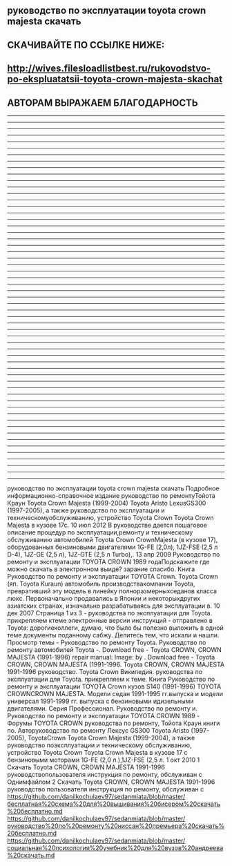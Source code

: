 руководство по эксплуатации toyota crown majesta скачать
--------------------------------------------------
СКАЧИВАЙТЕ ПО ССЫЛКЕ НИЖЕ:
--------------------------------------------------
http://wives.filesloadlistbest.ru/rukovodstvo-po-ekspluatatsii-toyota-crown-majesta-skachat
--------------------------------------------------
АВТОРАМ ВЫРАЖАЕМ БЛАГОДАРНОСТЬ
--------------------------------------------------
--------------------------------------------------
--------------------------------------------------
--------------------------------------------------
--------------------------------------------------
--------------------------------------------------
--------------------------------------------------
--------------------------------------------------
--------------------------------------------------
--------------------------------------------------
--------------------------------------------------
--------------------------------------------------
--------------------------------------------------
--------------------------------------------------
--------------------------------------------------
--------------------------------------------------
--------------------------------------------------
--------------------------------------------------
--------------------------------------------------
--------------------------------------------------
--------------------------------------------------
--------------------------------------------------
--------------------------------------------------
--------------------------------------------------
--------------------------------------------------
--------------------------------------------------
--------------------------------------------------
--------------------------------------------------
--------------------------------------------------
--------------------------------------------------
--------------------------------------------------
--------------------------------------------------
--------------------------------------------------
--------------------------------------------------
--------------------------------------------------
--------------------------------------------------
--------------------------------------------------
--------------------------------------------------
--------------------------------------------------
--------------------------------------------------
--------------------------------------------------
--------------------------------------------------
--------------------------------------------------
--------------------------------------------------
--------------------------------------------------
--------------------------------------------------
--------------------------------------------------
--------------------------------------------------
--------------------------------------------------
--------------------------------------------------
--------------------------------------------------
--------------------------------------------------
--------------------------------------------------
--------------------------------------------------
--------------------------------------------------
--------------------------------------------------
--------------------------------------------------
--------------------------------------------------
руководство по эксплуатации toyota crown majesta скачать Подробное информационно-справочное издание руководство по ремонтуТойота Краун  Toyota Crown Majesta (1999-2004)  Toyota Aristo  LexusGS300 (1997-2005), а также руководство по эксплуатации и техническомуобслуживанию, устройство Toyota Crown  Toyota Crown Majesta в кузове 17с. 10 июл 2012  В руководстве дается пошаговое описание процедур по эксплуатации,ремонту и техническому обслуживанию автомобилей Toyota Crown CrownMajesta (в кузове 17), оборудованных бензиновыми двигателями 1G-FE (2,0л), 1JZ-FSE (2,5 л D-4), 1JZ-GE (2,5 л), 1JZ-GTE (2,5 л Turbo),. 13 апр 2009  Руководство по ремонту и эксплуатации TOYOTA CROWN 1989 годаПодскажите где можно скачать в электронном выиде? зарание спасибо. Книга Руководство по ремонту и эксплуатации TOYOTA Crown. Toyota Crown (яп.  Toyota Kuraun)  автомобиль производствакомпании Toyota, превративший эту модель в линейку полноразмерныхседанов класса люкс. Первоначально продавались в Японии и некоторыхдругих азиатских странах, изначально разрабатываясь для эксплуатации в. 10 дек 2007  Страница 1 из 3 - руководства по эксплуатации для Toyota. прикрепляем ктеме электронные версии инструкций - отправлено в Toyota: дорогиеколлеги, думаю, что было бы полезно выложить в одной теме документы поданному сабжу. Делитесь тем, что искали и нашли. Просмотр темы - Руководство по ремонту Toyota. Руководство по ремонту автомобилей Toyota -. Download free - Toyota CROWN, CROWN MAJESTA (1991-1996) repair manual: Image: by . Download free - Toyota CROWN, CROWN MAJESTA (1991-1996. Toyota CROWN, CROWN MAJESTA 1991-1996  руководство. Toyota Crown  Википедия. руководства по эксплуатации для Toyota. прикрепляем к теме. Книга Руководство по ремонту и эксплуатации TOYOTA Crown кузов S140 (1991-1996) TOYOTA CROWNCROWN MAJESTA. Модели седан 1991-1995 гг.выпуска и модели универсал 1991-1999 гг. выпуска с бензиновыми идизельными двигателями. Серия Профессионал. Руководство по ремонту и. Руководство по ремонту и эксплуатации TOYOTA CROWN 1989 - Форумы
TOYOTA CROWN руководства по ремонту, Тойота Краун книги по. Авторуководство по ремонту Лексус GS300  Toyota Aristo (1997-2005), ToyotaCrown  Toyota Crown Majesta (1999-2004), а также руководство поэксплуатации и техническому обслуживанию, устройство Toyota Crown Toyota Crown Majesta в кузове 17 с бензиновыми моторами 1G-FE (2,0 л.),1JZ-FSE (2,5 л. 1 окт 2010  1 Скачать Toyota CROWN, CROWN MAJESTA 1991-1996  руководствопользователя  инструкция по ремонту, обслуживан с  Однимфайлом 2 Скачать Toyota CROWN, CROWN MAJESTA 1991-1996 руководство пользователя  инструкция по ремонту, обслуживан с
https://github.com/danilkochulaev97/sedanmiata/blob/master/бесплатная%20схема%20для%20вышивания%20бисером%20скачать%20бесплатно.md
https://github.com/danilkochulaev97/sedanmiata/blob/master/руководство%20по%20ремонту%20ниссан%20премьера%20скачать%20бесплатно.md
https://github.com/danilkochulaev97/sedanmiata/blob/master/социальная%20психология%20учебник%20для%20вузов%20андреева%20скачать.md